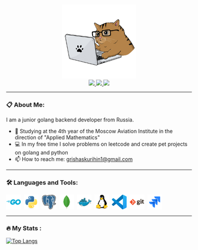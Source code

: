 <div id="header" align="center">
  <img src="giphy.gif" width="200"/>
  
  <div id="badges">
  <a href="https://vk.com/sgrigory1">
    <img src="https://img.shields.io/badge/Вконтакте-0077FF?style=for-the-badge&logo=vk&logoColor=white""/>
  </a>
  <a href="https://hh.ru/resume/670967eeff08ff69dc0039ed1f624b54625143">
    <img src="https://img.shields.io/badge/headhunter-e1011c?style=for-the-badge&logo=data%3Aimage%2Fpng%3Bbase64%2CiVBORw0KGgoAAAANSUhEUgAAAY8AAAGQCAMAAABhxBybAAAAPFBMVEXRChHSChHTChHTCxHVGSDYKS%2FaOD7dR03gV1vjZmrmdXnphYjrlJfuo6bxsrX0wsT30dL54OH88PD%2F%2F%2F9XPRkgAAAH1UlEQVR42uydsRKbQAwFF6lIkTL%2F%2F68pMnHhiYMPQCdgt0rGNgxannRH7AlLI1h2kCVnaV2CpiT6KCBe9Y6lDn1Eft2WWO1ToY%2BDIAfHBUuO5i31MX7OHH41v05M6OO0BVRsa1Whj02liaGFbebrU%2BunIvQxRHLChccT5nlmpquZ7XBUWxf35%2FqIJ6bBfBxvPfNOPlirHMuliNY%2Bxt8R9RdUnEB6%2Bsin37bZy0fLYjnP456ieLsGevvAXPyBsjq4H4xvkk6DfGi8ab8qXHUIo29Ks9O3m3CvJXK09%2BH9GZ9eij4%2B8lFW%2BFwrZvowk7Q4hR2PaKVcJznXh3J4%2F1MWLc8oWzSG%2B4MGx1eBPgqJ3j54aHqySQUZexnTeKYP3Nb%2FAzuMPtCr%2BdCH3vv7sLZ43ypb5lSLVs%2BehdM%2FYC0trx0RLNq0QxtCehw4Vj4j0UW0CzL%2BXi2FPl6fiJYNyUbob3aygQ%2FU8QKXPsp1ctd0bA4%2Bn3CjfmVIOO5doeT90OrI%2FlIdh7X%2FnPEcA6EP54d8hmY%2BBBr5kDAf3dCHPoSTj%2BJTRPNhKdn9tCTNU6VUxtd2EvYrm54JcZ5fFnr5cHhk2X%2Fhi3qPu34cEnVgv5pLOs9dX%2Bn2a7CG5bCtwPpwPyihj3rCfNivxm4JS5vmoyWx3Qcq3ANbCsY1v9Du%2FEBLFSXH8d0KNOD%2BXPShDznMBw4R82Gt9XEJZ7hfnwY%2B1K35kkk4P64IRwfj1wo%2Fl%2BMZOf%2BPW%2FYrfTTwkfrYU%2BDY5WPAjT7sV%2FpAHwVf%2BmCw5ujjVBiTy%2Bx86APnx2nEPea5%2FSqf4MP1rj7Qxw3ygT7sV%2FrQxwRSH41zwX%2B9xON82K%2F0wQYfqQ%2FzoQ996OM79BHvf9XHc%2FKhj9DHhfMRtT70EdsE6MP5oY%2FQRxHsMqAP%2B5U%2BYrYPfWA%2B6sF%2BNYV0fjxgnutDH%2FoIfZQWnTUV%2BijFfqUPfeS4D%2FQxIwXEFfJhv0If7eZH6qO87M7zHrj%2F2IHrXX3oQx%2B%2F2bWzNYVBGAzDpgNF7Qr%2F%2Fd%2FreOpOIYRK850PeTpv426HFffNZ0mPfvC4K4xuDx5dBQ8z4V1XCY9%2BwZv85XD7YRZ8bizrYT0%2Bd63p0Ql7XBBRsMU8BkTkzUH2Y0BsrojHhMiCPYCHw5Ysu8eADYXWPQw25nk9LDY2y3uc5DxGbM8xeqzYnml3P5DUyuVhkNTYqIdDajweAxLzoh6dkMeE9Dg8ViQXGtwPj5zyPZBVcx4BeeV6IK8g6nEq7oHcQp4HcluEPDqR%2FUB%2BU44H8nMNPV6BI5PuAY4kPDoRjwCWkj3Akm9lPzx4GhI9wJRtwyOAq4T5rDXgwdpUeb5Tj%2Fv2NV89hsrze%2FW4r%2FL8oB732V3dD%2BrhK88fm%2FWYLz3dsm7Clrjmh9FZutVfZmypSY%2BR7jMrYrMc8690X%2B8P7BEMvWhK%2F3kBywe1sSLnxjyCyTwmc76nN1lEtbblcab3rQIelt4XEFNTHvSxqbRHoI%2BFg3kE%2BtKatGGIbaUvhUN5BJaj5uT5C8t8V9DjT9SDvmdSjmH8Osnha0Mr%2B0Ex%2BXIeTNeyNOLhKKpiHoaIZ0HKeZwEPQLV9Zg55zewHxTZtZAHRbYew8NTbGU8BorMHcODZDzk56uHS5i%2FqMdd58oepB6p17DgS4N6SHoMBTxmzvvBlfHoBD0Gis8V8OgpvkneQ3w%2FiNNjKTt%2FUI%2F7Knu40t%2FYqodn9Rh%2B3mOt7DHQltr3GCp7OPUo%2BP9A5h%2BoB%2F2Uh3qox0k9dD%2FUQz3UY38ei3qox449lsoeww49%2Fh48OvXQ%2FVAP9bjl%2Ftu7C3S5YTAGgPp%2B3%2F%2FMZeYFN0p2VOY%2BT2RYPIPHFLy%2FAY99%2FeDBgwcPHjx48OARHvrBgwcPHjx48ODBgwcPHjwKPMJDP3jw4MGDx%2Fk95iAPHnNrP3iYr3jkdB76wYMHDx48eMxpPfSDBw8eOYuHfvDgwWMu4KEfPHjw4MGDx1zLQz948ODBgwcPHjx4DI%2FOfvDgwWN%2B6ZFDPHisX%2FQjx%2FVDP7Z68LB%2B8ODh%2Bc76wYMHj9%2BAzJEe%2BrEe6wyP2zO%2F%2BjnzlfWDBw8ePHjwkA0eTUw8mgIi3Sb6ITxkOj0k2mK%2Bkhtfz7I%2F%2BiE8ePRPWvohPHjsnLBkbvCoqot%2BFIlIXk3Cei5rj4foB4%2F59K3oh%2BS33RD9kIDRD6POQz%2BEBw%2FhwUN48BAe4vEMxQ8yyfF3h7inViE8qETmRhoVsr8y0jzOrCY8eDzx0CGjH5XXeS7gIVGt%2FRmDehYCHva7woOHDA%2F9oHpLO%2BbaI6kfcWNWlYcC3T6M2eBRAAK2AIRHFwiPJhDJln24UXSSIwt5jhi63PJPS1zKNDdVWOK0UjWppOqvRJQN81A%2B%2FGZJ2353WNyabH205Hgq1k4P01Blr24m7CnJhpGak3i4ktPksV79ESbRD%2BvH%2Ff%2FcGL1fJQ%2FPRbKO8JD8%2FefnpB5zxZlpevqhoXPJ0ZCYo6r%2B26nilFRtFiVV9ZU0F4qHyWmdyGNO8gxE%2FRgLy%2F%2Fx8J%2Ba%2Bg89r3NmnKrzoHP6vNDUsN5lrOX168fi0Z21Vyhz75i592Ed%2F1emqx%2BrSCbmK%2BHBg%2BDJ%2BpHX6vnkleYr4TGv5%2BEj0Y%2Bp%2BGvdf67lBqfqn1yXvtFrXe4SWHPUaKvk1yGZhs7zKLxOedDa5eH5fjzW0qD3eQtQvmdBuQvJQQAAAABJRU5ErkJggg%3D%3D&logoColor=white"/>
  </a>
  <a href="https://t.me/GOSkurikhin">
    <img src="https://img.shields.io/badge/telegram-0088cc?style=for-the-badge&logo=Telegram&logoColor=white"/>
  </a>
  </div>
</div>
                                                                                                             
---

### :clipboard: About Me:
I am a junior golang backend developer from Russia.
- :school: Studying at the 4th year of the Moscow Aviation Institute in the direction of "Applied Mathematics" 
- :computer: In my free time I solve problems on leetcode and create pet projects on golang and python
- :mailbox: How to reach me: grishaskurihin1@gmail.com

---

### :hammer_and_wrench: Languages and Tools:
<div>
  <img src="https://github.com/devicons/devicon/blob/master/icons/go/go-original-wordmark.svg" title="Go" width="40" height="40"/>&nbsp;
  <img src="https://github.com/devicons/devicon/blob/master/icons/python/python-original.svg" title="Python" width="40" height="40"/>&nbsp;
  <img src="https://github.com/devicons/devicon/blob/master/icons/postgresql/postgresql-original.svg" title="PostgreSQL" width="40" height="40"/>&nbsp;
  <img src="https://github.com/devicons/devicon/blob/master/icons/mongodb/mongodb-original.svg" title="MongoDB" width="40" height="40"/>&nbsp; 
  <img src="https://github.com/devicons/devicon/blob/master/icons/docker/docker-original.svg" title="Docker" width="40" height="40"/>&nbsp; 
  <img src="https://github.com/devicons/devicon/blob/master/icons/linux/linux-original.svg" title="Linux" width="40" height="40"/>&nbsp;
  <img src="https://github.com/devicons/devicon/blob/master/icons/vscode/vscode-original.svg" title="VSCode" width="40" height="40"/>&nbsp; 
  <img src="https://github.com/devicons/devicon/blob/master/icons/git/git-original-wordmark.svg" title="Git" width="40" height="40"/>&nbsp;
  <img src="https://github.com/devicons/devicon/blob/master/icons/jira/jira-original.svg" title="Jira" width="40" height="40"/>&nbsp; 
</div>

---

### :fire: My Stats :
[![Top Langs](https://github-readme-stats.vercel.app/api/top-langs/?username=GrishaSkurikhin&layout=compact&theme=vision-friendly-dark)](https://github.com/anuraghazra/github-readme-stats)
